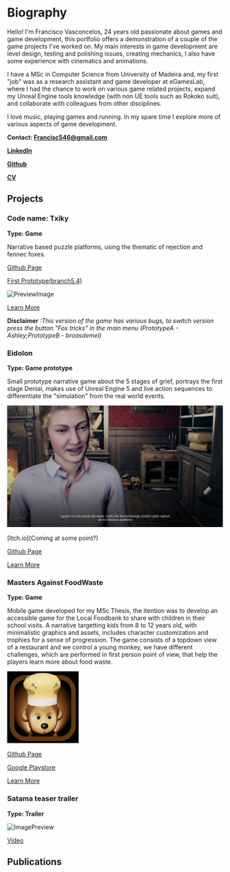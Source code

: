 
# Biography

Hello! I'm Francisco Vasconcelos, 24 years old passionate about games and game development, this portfolio offers a demonstration of a couple of the game projects I've worked on. My main interests in game development are level design, testing and polishing issues, creating mechanics, I also have some experience with cinematics and animations.

I have a MSc in Computer Science from University of Madeira and, my first "job" was as a research assistant and game developer at eGamesLab, where I had the chance to work on various game related projects,
expand my Unreal Engine tools knowledge (with non UE tools such as Rokoko suit), and collaborate with colleagues from other disciplines.

I love music, playing games and running. In my spare time I explore more of various aspects of game development.

**Contact: Francisc546@gmail.com**

**[LinkedIn](https://www.linkedin.com/in/francisco-vasconcelos-14503818a/)**

**[Github](https://github.com/Francisc546)**

**[CV](./Francisc546CV.pdf)**

## Projects


### Code name: Txiky

**Type: Game**

Narrative based puzzle platforms, using the thematic of rejection and fennec foxes.

[Github Page](https://github.com/Francisc546/FoxesP1)

[First Prototype(branch5.4)](https://francisc546.itch.io/txikyfoxes)

![PreviewImage](./MainMenuTemp.png)

[Learn More](./Txiky.html) 

__Disclaimer__ _:This version of the game has various bugs, to switch version press the button "Fox tricks" in the main menu (PrototypeA - Ashley;PrototypeB - broasdemel)_

### Eidolon

**Type: Game prototype**

Small prototype narrative game about the 5 stages of grief, portrays the first stage Denial, makes use of Unreal Engine 5
and live action sequences to differentiate the "simulation" from the real world events.
 
![ImagePreview](./Eidolon.jpg)
 
[Itch.io](Coming at some point?)

[Github Page](https://github.com/Francisc546/Rememberme55)

[Learn More](./Eidolon.html)  

### Masters Against FoodWaste

**Type: Game**

Mobile game developed for my MSc Thesis, the itention was to develop an accessible game for the Local Foodbank to share with children
in their school visits. A narrative targetting kids from 8 to 12 years old, with minimalistic graphics and assets, includes character 
customization and trophies for a sense of progression. The game consists of a topdown view of a restaurant and we control a young monkey,
we have different challenges, which are performed in first person point of view, that help the players learn more about food waste.

![GameIcon](./MCoD.png)

[Github Page](https://github.com/Varrisco/FoodWasteGame-Trial)

[Google Playstore](https://play.google.com/store/apps/details?id=com.LivLafLuv17Black.MastersCoD&hl=en-US)

[Learn More](./MCoD.html) 


### Satama teaser trailer

**Type: Trailer**

![ImagePreview](./SatamaCover.png)

[Video](https://www.youtube.com/watch?v=PdkscGYUdJ8)


## Publications


